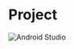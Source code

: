 # Project
![Android Studio](https://tctechcrunch2011.files.wordpress.com/2017/02/android-studio-logo.png)




